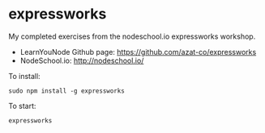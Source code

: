 # expressworks
My completed exercises from the nodeschool.io expressworks workshop.
* LearnYouNode Github page: https://github.com/azat-co/expressworks 
* NodeSchool.io: http://nodeschool.io/

To install:
```
sudo npm install -g expressworks
```

To start:
```
expressworks
```
